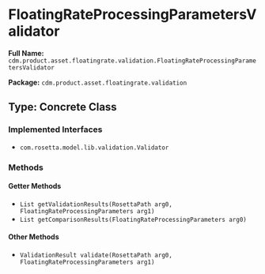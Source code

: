 # FloatingRateProcessingParametersValidator

**Full Name:** `cdm.product.asset.floatingrate.validation.FloatingRateProcessingParametersValidator`

**Package:** `cdm.product.asset.floatingrate.validation`

## Type: Concrete Class

### Implemented Interfaces

- `com.rosetta.model.lib.validation.Validator`

### Methods

#### Getter Methods

- `List getValidationResults(RosettaPath arg0, FloatingRateProcessingParameters arg1)`
- `List getComparisonResults(FloatingRateProcessingParameters arg0)`

#### Other Methods

- `ValidationResult validate(RosettaPath arg0, FloatingRateProcessingParameters arg1)`

